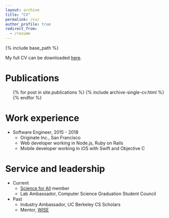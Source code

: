 ```yaml
---
layout: archive
title: "CV"
permalink: /cv/
author_profile: true
redirect_from:
  - /resume
---
```


{% include base_path %}

My full CV can be downloaded [here](/files/delangis_cv.pdf).

Publications
======
  <ul>{% for post in site.publications %}
    {% include archive-single-cv.html %}
  {% endfor %}</ul>
  
Work experience
======
* Software Engineer, 2015 - 2018
  * Originate Inc., San Francisco
  * Web developer working in Node.js, Ruby on Rails
  * Mobile developer working in iOS with Swift and Objective C
  
  
Service and leadership
======
* Current
  * [Science for All](https://sfa.cems.umn.edu/about-us) member
  * Lab Ambassador, Computer Science Graduation Student Council
* Past
  * Industry Ambassador, UC Berkeley CS Scholars
  * Mentor, [WISE](https://cse.umn.edu/college/programs-women)
